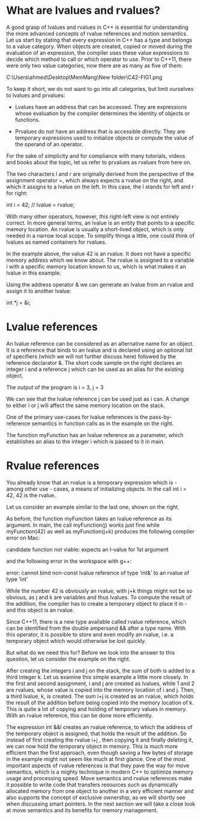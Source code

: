 
What are lvalues and rvalues?
=============================

A good grasp of lvalues and rvalues in C++ is essential for understanding the more advanced concepts of rvalue references and motion semantics.
Let us start by stating that every expression in C++ has a type and belongs to a value category. When objects are created, copied or moved during the evaluation of an expression, the compiler uses these value expressions to decide which method to call or which operator to use.
Prior to C++11, there were only two value categories, now there are as many as five of them:

C:\Users\ahmed\Desktop\MemMang\New folder\C42-FIG1.png

To keep it short, we do not want to go into all categories, but limit ourselves to lvalues and prvalues:

* Lvalues have an address that can be accessed. They are expressions whose evaluation by the compiler determines the identity of objects or functions.

* Prvalues do not have an address that is accessible directly. They are temporary expressions used to initialize objects or compute the value of the operand of an operator.

For the sake of simplicity and for compliance with many tutorials, videos and books about the topic, let us refer to prvalues as rvalues from here on.

The two characters l and r are originally derived from the perspective of the assignment operator =, which always expects a rvalue on the right, and which it assigns to a lvalue on the left. In this case, the l stands for left and r for right:

int i = 42;  // lvalue = rvalue;

With many other operators, however, this right-left view is not entirely correct. In more general terms, an lvalue is an entity that points to a specific memory location. An rvalue is usually a short-lived object, which is only needed in a narrow local scope. To simplify things a little, one could think of lvalues as named containers for rvalues.

In the example above, the value 42 is an rvalue. It does not have a specific memory address which we know about. The rvalue is assigned to a variable i with a specific memory location known to us, which is what makes it an lvalue in this example.

Using the address operator & we can generate an lvalue from an rvalue and assign it to another lvalue:

int *j = &i;


Lvalue references
===================

An lvalue reference can be considered as an alternative name for an object. It is a reference that binds to an lvalue and is declared using an optional list of specifiers (which we will not further discuss here) followed by the reference declarator &. The short code sample on the right declares an integer i and a reference j which can be used as an alias for the existing object.

The output of the program is
i = 3, j = 3

We can see that the lvalue reference j can be used just as i can. A change to either i or j will affect the same memory location on the stack.

One of the primary use-cases for lvalue references is the pass-by-reference semantics in function calls as in the example on the right.

The function myFunction has an lvalue reference as a parameter, which establishes an alias to the integer i which is passed to it in main.

Rvalue references
==================

You already know that an rvalue is a temporary expression which is - among other use - cases, a means of initializing objects. In the call int i = 42, 42 is the rvalue.

Let us consider an example similar to the last one, shown on the right.

As before, the function myFunction takes an lvalue reference as its argument. In main, the call myFunction(j) works just fine while myFunction(42) as well as myFunction(j+k) produces the following compiler error on Mac:

candidate function not viable: expects an l-value for 1st argument

and the following error in the workspace with g++:

error: cannot bind non-const lvalue reference of type ‘int&’ to an rvalue of type ‘int’

While the number 42 is obviously an rvalue, with j+k things might not be so obvious, as j and k are variables and thus lvalues. To compute the result of the addition, the compiler has to create a temporary object to place it in - and this object is an rvalue.

Since C++11, there is a new type available called rvalue reference, which can be identified from the double ampersand && after a type name. With this operator, it is possible to store and even modify an rvalue, i.e. a temporary object which would otherwise be lost quickly.

But what do we need this for? Before we look into the answer to this question, let us consider the example on the right.

After creating the integers i and j on the stack, the sum of both is added to a third integer k. Let us examine this simple example a little more closely. In the first and second assignment, i and j are created as lvalues, while 1 and 2 are rvalues, whose value is copied into the memory location of i and j. Then, a third lvalue, k, is created. The sum i+j is created as an rvalue, which holds the result of the addition before being copied into the memory location of k. This is quite a lot of copying and holding of temporary values in memory. With an rvalue reference, this can be done more efficiently.

The expression int &&l creates an rvalue reference, to which the address of the temporary object is assigned, that holds the result of the addition. So instead of first creating the rvalue i+j , then copying it and finally deleting it, we can now hold the temporary object in memory. This is much more efficient than the first approach, even though saving a few bytes of storage in the example might not seem like much at first glance. One of the most important aspects of rvalue references is that they pave the way for move semantics, which is a mighty technique in modern C++ to optimize memory usage and processing speed. Move semantics and rvalue references make it possible to write code that transfers resources such as dynamically allocated memory from one object to another in a very efficient manner and also supports the concept of exclusive ownership, as we will shortly see when discussing smart pointers. In the next section we will take a close look at move semantics and its benefits for memory management.

